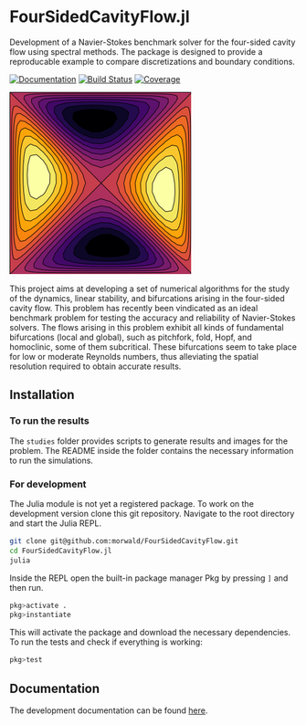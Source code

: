 # FourSidedCavityFlow.jl

Development of a Navier-Stokes benchmark solver for the four-sided cavity flow
using spectral methods. The package is designed to provide a reproducable
example to compare discretizations and boundary conditions. 

[![Documentation](https://img.shields.io/badge/docs-dev-blue.svg)](https://morwald.github.io/FourSidedCavityFlow.jl)
[![Build Status](https://github.com/morwald/FourSidedCavityFlow.jl/actions/workflows/CI.yml/badge.svg?branch=main)](https://github.com/morwald/FourSidedCavityFlow.jl/actions/workflows/CI.yml?query=branch%3Amain)
[![Coverage](https://codecov.io/gh/morwald/FourSidedCavityFlow.jl/branch/main/graph/badge.svg?token=ZLZMNKQSU2)](https://codecov.io/gh/morwald/FourSidedCavityFlow.jl)


![cavity](./cavity.png)

This project aims at developing a set of numerical
algorithms for the study of the dynamics, linear stability, and
bifurcations arising in the four-sided cavity flow. This problem has
recently been vindicated as an ideal benchmark problem for testing the
accuracy and reliability of Navier-Stokes solvers. The flows arising
in this problem exhibit all kinds of fundamental bifurcations (local
and global), such as pitchfork, fold, Hopf, and homoclinic, some of
them subcritical. These bifurcations seem to take place for low or
moderate Reynolds numbers, thus alleviating the spatial resolution
required to obtain accurate results.

## Installation

### To run the results

The `studies` folder provides scripts to generate results and images for the
problem. The README inside the folder contains the necessary information to run
the simulations.

### For development

The Julia module is not yet a registered package. To work on the development
version clone this git repository. Navigate to the root directory and start the Julia REPL. 
```bash
git clone git@github.com:morwald/FourSidedCavityFlow.git
cd FourSidedCavityFlow.jl
julia
```

Inside the REPL open the built-in package manager Pkg by pressing `]` and then run.
```julia
pkg>activate .
pkg>instantiate
```
This will activate the package and download the necessary dependencies. To run
the tests and check if everything is working: 
```julia
pkg>test
```

## Documentation

The development documentation can be found [here](https://morwald.github.io/FourSidedCavityFlow.jl).
